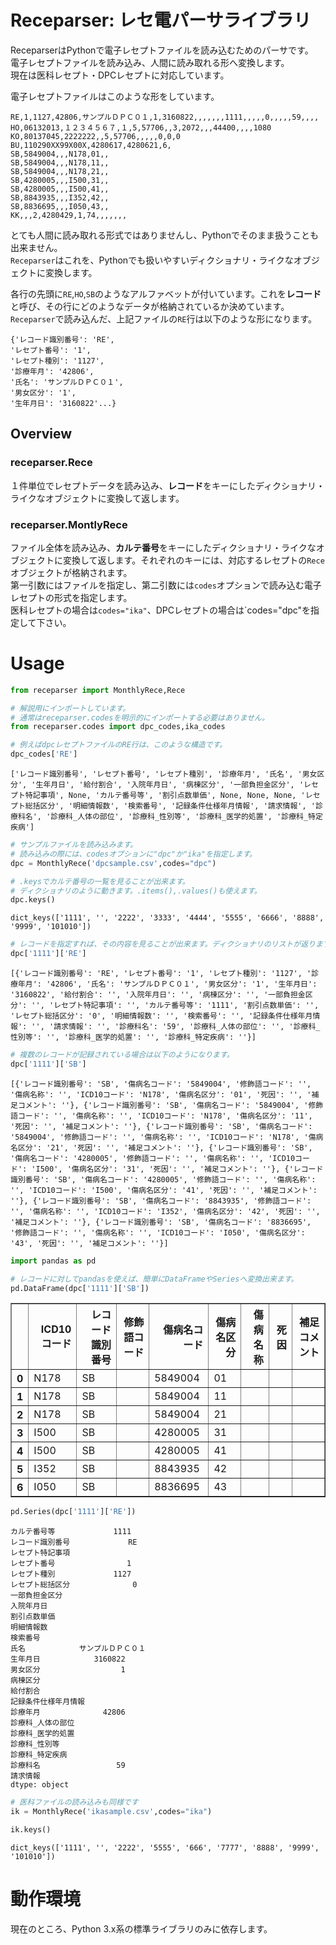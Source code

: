 
# Receparser: レセ電パーサライブラリ

ReceparserはPythonで電子レセプトファイルを読み込むためのパーサです。  
電子レセプトファイルを読み込み、人間に読み取れる形へ変換します。  
現在は医科レセプト・DPCレセプトに対応しています。

電子レセプトファイルはこのような形をしています。

```
RE,1,1127,42806,サンプルＤＰＣ０１,1,3160822,,,,,,,1111,,,,,0,,,,,59,,,,
HO,06132013,１２３４５６７,１,5,57706,,3,2072,,,44400,,,,1080
KO,80137045,2222222,,5,57706,,,,,0,0,0
BU,110290XX99X00X,4280617,4280621,6,
SB,5849004,,,N178,01,,
SB,5849004,,,N178,11,,
SB,5849004,,,N178,21,,
SB,4280005,,,I500,31,,
SB,4280005,,,I500,41,,
SB,8843935,,,I352,42,,
SB,8836695,,,I050,43,,
KK,,,2,4280429,1,74,,,,,,,
```

とても人間に読み取れる形式ではありませんし、Pythonでそのまま扱うことも出来ません。  
`Receparser`はこれを、Pythonでも扱いやすいディクショナリ・ライクなオブジェクトに変換します。

各行の先頭に`RE`,`HO`,`SB`のようなアルファベットが付いています。これを**レコード**と呼び、その行にどのようなデータが格納されているか決めています。  
`Receparser`で読み込んだ、上記ファイルの`RE`行は以下のような形になります。

```
{'レコード識別番号': 'RE', 
'レセプト番号': '1', 
'レセプト種別': '1127',
'診療年月': '42806', 
'氏名': 'サンプルＤＰＣ０１', 
'男女区分': '1',
'生年月日': '3160822'...}
```

## Overview

### receparser.Rece
１件単位でレセプトデータを読み込み、**レコード**をキーにしたディクショナリ・ライクなオブジェクトに変換して返します。

### receparser.MontlyRece
ファイル全体を読み込み、**カルテ番号**をキーにしたディクショナリ・ライクなオブジェクトに変換して返します。それぞれのキーには、対応するレセプトの`Rece`オブジェクトが格納されます。  
第一引数にはファイルを指定し、第二引数には`codes`オプションで読み込む電子レセプトの形式を指定します。  
医科レセプトの場合は`codes="ika"`、DPCレセプトの場合は`codes="dpc"を指定して下さい。


# Usage


```python
from receparser import MonthlyRece,Rece
```


```python
# 解説用にインポートしています。
# 通常はreceparser.codesを明示的にインポートする必要はありません。
from receparser.codes import dpc_codes,ika_codes
```


```python
# 例えばdpcレセプトファイルのRE行は、このような構造です。
dpc_codes['RE']
```




    ['レコード識別番号', 'レセプト番号', 'レセプト種別', '診療年月', '氏名', '男女区分', '生年月日', '給付割合', '入院年月日', '病棟区分', '一部負担金区分', 'レセプト特記事項', None, 'カルテ番号等', '割引点数単価', None, None, None, 'レセプト総括区分', '明細情報数', '検索番号', '記録条件仕様年月情報', '請求情報', '診療科名', '診療科_人体の部位', '診療科_性別等', '診療科_医学的処置', '診療科_特定疾病']




```python
# サンプルファイルを読み込みます。
# 読み込みの際には、codesオプションに"dpc"か"ika"を指定します。
dpc = MonthlyRece('dpcsample.csv',codes="dpc")
```


```python
# .keysでカルテ番号の一覧を見ることが出来ます。
# ディクショナリのように動きます。.items(),.values()も使えます。
dpc.keys()
```




    dict_keys(['1111', '', '2222', '3333', '4444', '5555', '6666', '8888', '9999', '101010'])




```python
# レコードを指定すれば、その内容を見ることが出来ます。ディクショナリのリストが返ります。
dpc['1111']['RE']
```




    [{'レコード識別番号': 'RE', 'レセプト番号': '1', 'レセプト種別': '1127', '診療年月': '42806', '氏名': 'サンプルＤＰＣ０１', '男女区分': '1', '生年月日': '3160822', '給付割合': '', '入院年月日': '', '病棟区分': '', '一部負担金区分': '', 'レセプト特記事項': '', 'カルテ番号等': '1111', '割引点数単価': '', 'レセプト総括区分': '0', '明細情報数': '', '検索番号': '', '記録条件仕様年月情報': '', '請求情報': '', '診療科名': '59', '診療科_人体の部位': '', '診療科_性別等': '', '診療科_医学的処置': '', '診療科_特定疾病': ''}]




```python
# 複数のレコードが記録されている場合は以下のようになります。
dpc['1111']['SB']
```




    [{'レコード識別番号': 'SB', '傷病名コード': '5849004', '修飾語コード': '', '傷病名称': '', 'ICD10コード': 'N178', '傷病名区分': '01', '死因': '', '補足コメント': ''}, {'レコード識別番号': 'SB', '傷病名コード': '5849004', '修飾語コード': '', '傷病名称': '', 'ICD10コード': 'N178', '傷病名区分': '11', '死因': '', '補足コメント': ''}, {'レコード識別番号': 'SB', '傷病名コード': '5849004', '修飾語コード': '', '傷病名称': '', 'ICD10コード': 'N178', '傷病名区分': '21', '死因': '', '補足コメント': ''}, {'レコード識別番号': 'SB', '傷病名コード': '4280005', '修飾語コード': '', '傷病名称': '', 'ICD10コード': 'I500', '傷病名区分': '31', '死因': '', '補足コメント': ''}, {'レコード識別番号': 'SB', '傷病名コード': '4280005', '修飾語コード': '', '傷病名称': '', 'ICD10コード': 'I500', '傷病名区分': '41', '死因': '', '補足コメント': ''}, {'レコード識別番号': 'SB', '傷病名コード': '8843935', '修飾語コード': '', '傷病名称': '', 'ICD10コード': 'I352', '傷病名区分': '42', '死因': '', '補足コメント': ''}, {'レコード識別番号': 'SB', '傷病名コード': '8836695', '修飾語コード': '', '傷病名称': '', 'ICD10コード': 'I050', '傷病名区分': '43', '死因': '', '補足コメント': ''}]




```python
import pandas as pd
```


```python
# レコードに対してpandasを使えば、簡単にDataFrameやSeriesへ変換出来ます。
pd.DataFrame(dpc['1111']['SB'])
```




<div>
<style>
    .dataframe thead tr:only-child th {
        text-align: right;
    }

    .dataframe thead th {
        text-align: left;
    }

    .dataframe tbody tr th {
        vertical-align: top;
    }
</style>
<table border="1" class="dataframe">
  <thead>
    <tr style="text-align: right;">
      <th></th>
      <th>ICD10コード</th>
      <th>レコード識別番号</th>
      <th>修飾語コード</th>
      <th>傷病名コード</th>
      <th>傷病名区分</th>
      <th>傷病名称</th>
      <th>死因</th>
      <th>補足コメント</th>
    </tr>
  </thead>
  <tbody>
    <tr>
      <th>0</th>
      <td>N178</td>
      <td>SB</td>
      <td></td>
      <td>5849004</td>
      <td>01</td>
      <td></td>
      <td></td>
      <td></td>
    </tr>
    <tr>
      <th>1</th>
      <td>N178</td>
      <td>SB</td>
      <td></td>
      <td>5849004</td>
      <td>11</td>
      <td></td>
      <td></td>
      <td></td>
    </tr>
    <tr>
      <th>2</th>
      <td>N178</td>
      <td>SB</td>
      <td></td>
      <td>5849004</td>
      <td>21</td>
      <td></td>
      <td></td>
      <td></td>
    </tr>
    <tr>
      <th>3</th>
      <td>I500</td>
      <td>SB</td>
      <td></td>
      <td>4280005</td>
      <td>31</td>
      <td></td>
      <td></td>
      <td></td>
    </tr>
    <tr>
      <th>4</th>
      <td>I500</td>
      <td>SB</td>
      <td></td>
      <td>4280005</td>
      <td>41</td>
      <td></td>
      <td></td>
      <td></td>
    </tr>
    <tr>
      <th>5</th>
      <td>I352</td>
      <td>SB</td>
      <td></td>
      <td>8843935</td>
      <td>42</td>
      <td></td>
      <td></td>
      <td></td>
    </tr>
    <tr>
      <th>6</th>
      <td>I050</td>
      <td>SB</td>
      <td></td>
      <td>8836695</td>
      <td>43</td>
      <td></td>
      <td></td>
      <td></td>
    </tr>
  </tbody>
</table>
</div>




```python
pd.Series(dpc['1111']['RE'])
```




    カルテ番号等             1111
    レコード識別番号             RE
    レセプト特記事項               
    レセプト番号                1
    レセプト種別             1127
    レセプト総括区分              0
    一部負担金区分                
    入院年月日                  
    割引点数単価                 
    明細情報数                  
    検索番号                   
    氏名            サンプルＤＰＣ０１
    生年月日            3160822
    男女区分                  1
    病棟区分                   
    給付割合                   
    記録条件仕様年月情報             
    診療年月              42806
    診療科_人体の部位              
    診療科_医学的処置              
    診療科_性別等                
    診療科_特定疾病               
    診療科名                 59
    請求情報                   
    dtype: object




```python
# 医科ファイルの読み込みも同様です
ik = MonthlyRece('ikasample.csv',codes="ika")
```


```python
ik.keys()
```




    dict_keys(['1111', '', '2222', '5555', '666', '7777', '8888', '9999', '101010'])


# 動作環境
現在のところ、Python 3.x系の標準ライブラリのみに依存します。  
